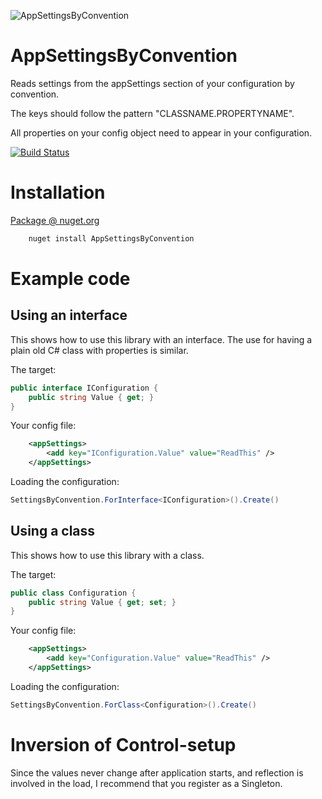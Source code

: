 ![AppSettingsByConvention](https://rawgithub.com/dignite/AppSettingsByConvention/master/icon.svg)

# AppSettingsByConvention
 Reads settings from the appSettings section of your configuration by convention.
 
 The keys should follow the pattern "CLASSNAME.PROPERTYNAME".
 
 All properties on your config object need to appear in your configuration.
 
 [![Build Status](https://travis-ci.org/dignite/AppSettingsByConvention.svg?branch=master)](https://travis-ci.org/dignite/AppSettingsByConvention)
 

# Installation
 [Package @ nuget.org](https://www.nuget.org/packages/AppSettingsByConvention/)
```Powershell
    nuget install AppSettingsByConvention
```
 
# Example code

## Using an interface

This shows how to use this library with an interface.
The use for having a plain old C# class with properties is similar.

The target:

```C#
public interface IConfiguration {
	public string Value { get; }
}
```

Your config file:

```XML
	<appSettings>
		<add key="IConfiguration.Value" value="ReadThis" />
	</appSettings>
```

Loading the configuration:

```C#
SettingsByConvention.ForInterface<IConfiguration>().Create()
```

## Using a class

This shows how to use this library with a class.

The target:

```C#
public class Configuration {
	public string Value { get; set; }
}
```

Your config file:

```XML
	<appSettings>
		<add key="Configuration.Value" value="ReadThis" />
	</appSettings>
```

Loading the configuration:

```C#
SettingsByConvention.ForClass<Configuration>().Create()
```

# Inversion of Control-setup
 Since the values never change after application starts, and reflection is involved in the load, I recommend that you register as a Singleton.
